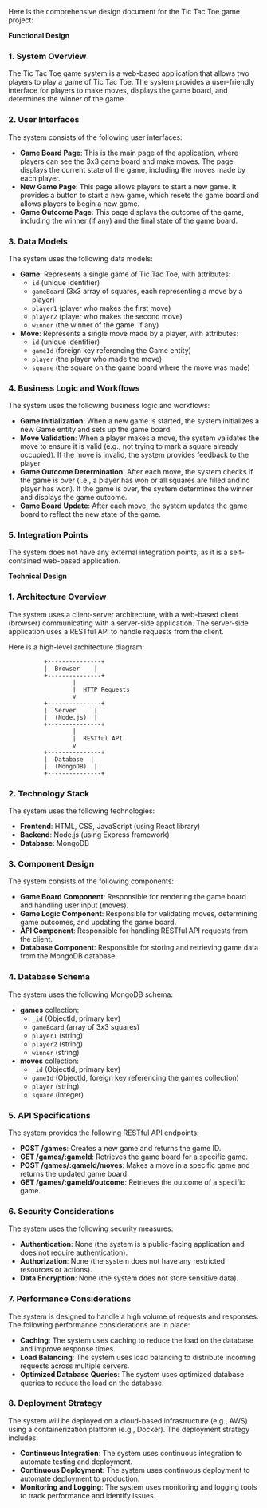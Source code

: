 Here is the comprehensive design document for the Tic Tac Toe game project:

**Functional Design**

### 1. System Overview

The Tic Tac Toe game system is a web-based application that allows two players to play a game of Tic Tac Toe. The system provides a user-friendly interface for players to make moves, displays the game board, and determines the winner of the game.

### 2. User Interfaces

The system consists of the following user interfaces:

* **Game Board Page**: This is the main page of the application, where players can see the 3x3 game board and make moves. The page displays the current state of the game, including the moves made by each player.
* **New Game Page**: This page allows players to start a new game. It provides a button to start a new game, which resets the game board and allows players to begin a new game.
* **Game Outcome Page**: This page displays the outcome of the game, including the winner (if any) and the final state of the game board.

### 3. Data Models

The system uses the following data models:

* **Game**: Represents a single game of Tic Tac Toe, with attributes:
	+ `id` (unique identifier)
	+ `gameBoard` (3x3 array of squares, each representing a move by a player)
	+ `player1` (player who makes the first move)
	+ `player2` (player who makes the second move)
	+ `winner` (the winner of the game, if any)
* **Move**: Represents a single move made by a player, with attributes:
	+ `id` (unique identifier)
	+ `gameId` (foreign key referencing the Game entity)
	+ `player` (the player who made the move)
	+ `square` (the square on the game board where the move was made)

### 4. Business Logic and Workflows

The system uses the following business logic and workflows:

* **Game Initialization**: When a new game is started, the system initializes a new Game entity and sets up the game board.
* **Move Validation**: When a player makes a move, the system validates the move to ensure it is valid (e.g., not trying to mark a square already occupied). If the move is invalid, the system provides feedback to the player.
* **Game Outcome Determination**: After each move, the system checks if the game is over (i.e., a player has won or all squares are filled and no player has won). If the game is over, the system determines the winner and displays the game outcome.
* **Game Board Update**: After each move, the system updates the game board to reflect the new state of the game.

### 5. Integration Points

The system does not have any external integration points, as it is a self-contained web-based application.

**Technical Design**

### 1. Architecture Overview

The system uses a client-server architecture, with a web-based client (browser) communicating with a server-side application. The server-side application uses a RESTful API to handle requests from the client.

Here is a high-level architecture diagram:
```
          +---------------+
          |  Browser    |
          +---------------+
                  |
                  |  HTTP Requests
                  v
          +---------------+
          |  Server     |
          |  (Node.js)  |
          +---------------+
                  |
                  |  RESTful API
                  v
          +---------------+
          |  Database  |
          |  (MongoDB)  |
          +---------------+
```
### 2. Technology Stack

The system uses the following technologies:

* **Frontend**: HTML, CSS, JavaScript (using React library)
* **Backend**: Node.js (using Express framework)
* **Database**: MongoDB

### 3. Component Design

The system consists of the following components:

* **Game Board Component**: Responsible for rendering the game board and handling user input (moves).
* **Game Logic Component**: Responsible for validating moves, determining game outcomes, and updating the game board.
* **API Component**: Responsible for handling RESTful API requests from the client.
* **Database Component**: Responsible for storing and retrieving game data from the MongoDB database.

### 4. Database Schema

The system uses the following MongoDB schema:

* **games** collection:
	+ `_id` (ObjectId, primary key)
	+ `gameBoard` (array of 3x3 squares)
	+ `player1` (string)
	+ `player2` (string)
	+ `winner` (string)
* **moves** collection:
	+ `_id` (ObjectId, primary key)
	+ `gameId` (ObjectId, foreign key referencing the games collection)
	+ `player` (string)
	+ `square` (integer)

### 5. API Specifications

The system provides the following RESTful API endpoints:

* **POST /games**: Creates a new game and returns the game ID.
* **GET /games/:gameId**: Retrieves the game board for a specific game.
* **POST /games/:gameId/moves**: Makes a move in a specific game and returns the updated game board.
* **GET /games/:gameId/outcome**: Retrieves the outcome of a specific game.

### 6. Security Considerations

The system uses the following security measures:

* **Authentication**: None (the system is a public-facing application and does not require authentication).
* **Authorization**: None (the system does not have any restricted resources or actions).
* **Data Encryption**: None (the system does not store sensitive data).

### 7. Performance Considerations

The system is designed to handle a high volume of requests and responses. The following performance considerations are in place:

* **Caching**: The system uses caching to reduce the load on the database and improve response times.
* **Load Balancing**: The system uses load balancing to distribute incoming requests across multiple servers.
* **Optimized Database Queries**: The system uses optimized database queries to reduce the load on the database.

### 8. Deployment Strategy

The system will be deployed on a cloud-based infrastructure (e.g., AWS) using a containerization platform (e.g., Docker). The deployment strategy includes:

* **Continuous Integration**: The system uses continuous integration to automate testing and deployment.
* **Continuous Deployment**: The system uses continuous deployment to automate deployment to production.
* **Monitoring and Logging**: The system uses monitoring and logging tools to track performance and identify issues.